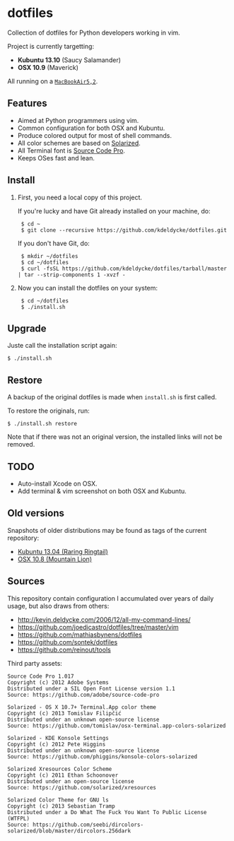 dotfiles
========

Collection of dotfiles for Python developers working in vim.

Project is currently targetting:

  * **Kubuntu 13.10** (Saucy Salamander)
  * **OSX 10.9** (Maverick)

All running on a [`MacBookAir5,2`](http://www.amazon.com/dp/B008GV6QV2/?tag=kevideld-20).


Features
--------

  * Aimed at Python programmers using vim.
  * Common configuration for both OSX and Kubuntu.
  * Produce colored output for most of shell commands.
  * All color schemes are based on [Solarized](http://ethanschoonover.com/solarized).
  * All Terminal font is [Source Code Pro](https://en.wikipedia.org/wiki/Source_Code_Pro).
  * Keeps OSes fast and lean.


Install
-------

1. First, you need a local copy of this project.

   If you're lucky and have Git already installed on your machine, do:

        $ cd ~
        $ git clone --recursive https://github.com/kdeldycke/dotfiles.git

   If you don't have Git, do:

        $ mkdir ~/dotfiles
        $ cd ~/dotfiles
        $ curl -fsSL https://github.com/kdeldycke/dotfiles/tarball/master | tar --strip-components 1 -xvzf -

2. Now you can install the dotfiles on your system:

        $ cd ~/dotfiles
        $ ./install.sh


Upgrade
-------

Juste call the installation script again:

    $ ./install.sh


Restore
-------

A backup of the original dotfiles is made when `install.sh` is first called.

To restore the originals, run:

    $ ./install.sh restore

Note that if there was not an original version, the installed links will not be removed.


TODO
----

  * Auto-install Xcode on OSX.
  * Add terminal & vim screenshot on both OSX and Kubuntu.


Old versions
------------

Snapshots of older distributions may be found as tags of the current repository:

  * [Kubuntu 13.04 (Raring Ringtail)](https://github.com/kdeldycke/dotfiles/tree/kubuntu-13.04)
  * [OSX 10.8 (Mountain Lion)](https://github.com/kdeldycke/dotfiles/tree/osx-10.8)


Sources
-------

This repository contain configuration I accumulated over years of daily usage,
but also draws from others:

  * http://kevin.deldycke.com/2006/12/all-my-command-lines/
  * https://github.com/joedicastro/dotfiles/tree/master/vim
  * https://github.com/mathiasbynens/dotfiles
  * https://github.com/sontek/dotfiles
  * https://github.com/reinout/tools

Third party assets:

    Source Code Pro 1.017
    Copyright (c) 2012 Adobe Systems
    Distributed under a SIL Open Font License version 1.1
    Source: https://github.com/adobe/source-code-pro

    Solarized - OS X 10.7+ Terminal.App color theme
    Copyright (c) 2013 Tomislav Filipčić
    Distributed under an unknown open-source license
    Source: https://github.com/tomislav/osx-terminal.app-colors-solarized

    Solarized - KDE Konsole Settings
    Copyright (c) 2012 Pete Higgins
    Distributed under an unknown open-source license
    Source: https://github.com/phiggins/konsole-colors-solarized

    Solarized Xresources Color Scheme
    Copyright (c) 2011 Ethan Schoonover
    Distributed under an open-source license
    Source: https://github.com/solarized/xresources

    Solarized Color Theme for GNU ls
    Copyright (c) 2013 Sebastian Tramp
    Distributed under a Do What The Fuck You Want To Public License (WTFPL)
    Source: https://github.com/seebi/dircolors-solarized/blob/master/dircolors.256dark
